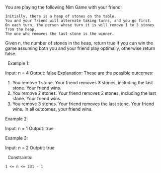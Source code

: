 You are playing the following Nim Game with your friend:


	Initially, there is a heap of stones on the table.
	You and your friend will alternate taking turns, and you go first.
	On each turn, the person whose turn it is will remove 1 to 3 stones from the heap.
	The one who removes the last stone is the winner.


Given n, the number of stones in the heap, return true if you can win the game assuming both you and your friend play optimally, otherwise return false.

 
Example 1:

Input: n = 4
Output: false
Explanation: These are the possible outcomes:
1. You remove 1 stone. Your friend removes 3 stones, including the last stone. Your friend wins.
2. You remove 2 stones. Your friend removes 2 stones, including the last stone. Your friend wins.
3. You remove 3 stones. Your friend removes the last stone. Your friend wins.
In all outcomes, your friend wins.


Example 2:

Input: n = 1
Output: true


Example 3:

Input: n = 2
Output: true


 
Constraints:


	1 <= n <= 231 - 1

